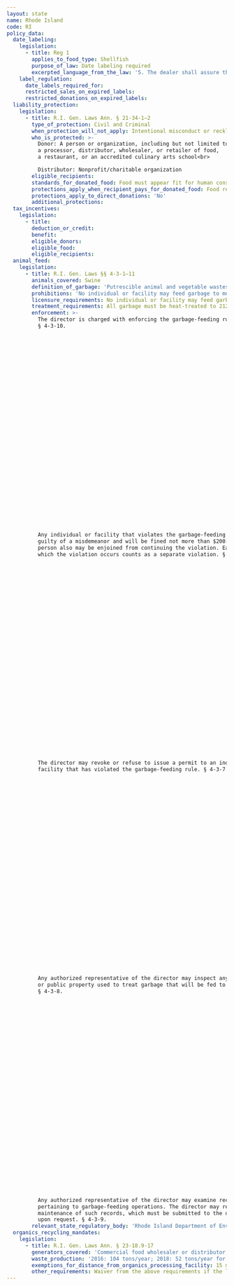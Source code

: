 ```yaml
---
layout: state
name: Rhode Island
code: RI
policy_data:
  date_labeling:
    legislation:
      - title: Reg 1
        applies_to_food_type: Shellfish
        purpose_of_law: Date labeling required
        excerpted_language_from_the_law: '5. The dealer shall assure that each package containing less than sixty-four (64) fluid ounces of fresh or frozen shellfish shall have a. The shucker-packers or repackers license or certification number (if applicable) on the label; and b. A “SELL BY DATE” which provides a reasonable subsequent shelf-life or the words “BEST IF USED BY” followed by a date when the product would be expected to reach the end of its shelf-life. The date shall consist of the abbreviation for the month and number of the day of the month. For frozen shellfish, the year will be added to the date.'
    label_regulation: 
      date_labels_required_for:
      restricted_sales_on_expired_labels:
      restricted_donations_on_expired_labels:
  liability_protection:
    legislation:
      - title: R.I. Gen. Laws Ann. § 21-34-1—2
        type_of_protection: Civil and Criminal
        when_protection_will_not_apply: Intentional misconduct or recklessness
        who_is_protected: >-
          Donor: A person or organization, including but not limited to a farmer,
          a processor, distributor, wholesaler, or retailer of food,
          a restaurant, or an accredited culinary arts school<br>

          Distributor: Nonprofit/charitable organization
        eligible_recipients:
        standards_for_donated_food: Food must appear fit for human consumption
        protections_apply_when_recipient_pays_for_donated_food: Food recovery organization must distribute the food for free in order to receive protection; donor is protected even if the food recovery organization charges.
        protections_apply_to_direct_donations: 'No'
        additional_protections:
  tax_incentives:
    legislation:
      - title:
        deduction_or_credit:
        benefit:
        eligible_donors:
        eligible_food:
        eligible_recipients:
  animal_feed:
    legislation:
      - title: R.I. Gen. Laws §§ 4-3-1–11
        animals_covered: Swine
        definition_of_garbage: 'Putrescible animal and vegetable wastes resulting from the handling, preparation, cooking and consumption of foods including animal carcasses or parts. § 4-3-1.'
        prohibitions: 'No individual or facility may feed garbage to more than four swine. Individuals may feed household garbage to their own swine, even if they feed more than four swine. § 4-3-2.'
        licensure_requirements: No individual or facility may feed garbage to swine without obtaining an annual permit from the state. § 4-3-3.
        treatment_requirements: All garbage must be heat-treated to 212 degrees Fahrenheit for at least 30 minutes or else treated in some manner approved by the director. § 4-3-6.
        enforcement: >-
          The director is charged with enforcing the garbage-feeding rule.
          § 4-3-10.

































          Any individual or facility that violates the garbage-feeding rule is
          guilty of a misdemeanor and will be fined not more than $200. That
          person also may be enjoined from continuing the violation. Each day on
          which the violation occurs counts as a separate violation. § 4-3-11.

































          The director may revoke or refuse to issue a permit to an individual or
          facility that has violated the garbage-feeding rule. § 4-3-7.

































          Any authorized representative of the director may inspect any private
          or public property used to treat garbage that will be fed to swine.
          § 4-3-8.

































          Any authorized representative of the director may examine records
          pertaining to garbage-feeding operations. The director may require
          maintenance of such records, which must be submitted to the director
          upon request. § 4-3-9.
        relevant_state_regulatory_body: 'Rhode Island Department of Environmental Management (§ 4-3-10 (2015)), <a href="http://www.dem.ri.gov/" target="_blank">http://www.dem.ri.gov/</a>.'
  organics_recycling_mandates:
    legislation:
      - title: R.I. Gen. Laws Ann. § 23-18.9-17
        generators_covered: 'Commercial food wholesaler or distributor, industrial food manufacturer or processor, supermarket, resort or conference center, banquet hall, restaurant, religious institution, military installation, prison, corporation, hospital or other medical care institution, casino, and covered educational facility.'
        waste_production: '2016: 104 tons/year; 2018: 52 tons/year for covered educational facilities'
        exemptions_for_distance_from_organics_processing_facility: 15 miles. 
        other_requirements: Waiver from the above requirements if the landfill tipping fee is less than the fee charged by an authorized composting or anaerobic digestion facility located within 15 miles of the business.
---
```

